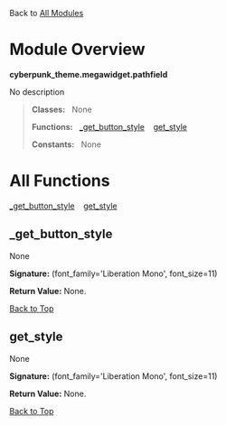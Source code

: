 Back to [All Modules](https://github.com/pyrustic/cyberpunk-theme/blob/master/docs/modules/README.md#readme)

# Module Overview

**cyberpunk\_theme.megawidget.pathfield**
 
No description

> **Classes:** &nbsp; None
>
> **Functions:** &nbsp; [\_get\_button\_style](#_get_button_style) &nbsp;&nbsp; [get\_style](#get_style)
>
> **Constants:** &nbsp; None

# All Functions
[\_get\_button\_style](#_get_button_style) &nbsp;&nbsp; [get\_style](#get_style)

## \_get\_button\_style
None



**Signature:** (font\_family='Liberation Mono', font\_size=11)





**Return Value:** None.

[Back to Top](#module-overview)


## get\_style
None



**Signature:** (font\_family='Liberation Mono', font\_size=11)





**Return Value:** None.

[Back to Top](#module-overview)


